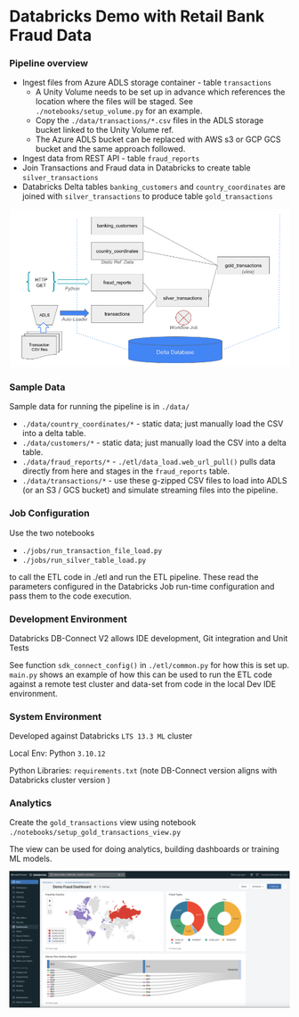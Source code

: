 # Databricks Demo with Retail Bank Fraud Data

### Pipeline overview
+ Ingest files from Azure ADLS storage container - table `transactions`
  + A Unity Volume needs to be set up in advance which references the location where the files will be staged. See `./notebooks/setup_volume.py` for an example.
  + Copy the `./data/transactions/*.csv` files in the ADLS storage bucket linked to the Unity Volume ref.
  + The Azure ADLS bucket can be replaced with AWS s3 or GCP GCS bucket and the same approach followed.
+ Ingest data from REST API - table `fraud_reports`
+ Join Transactions and Fraud data in Databricks to create table `silver_transactions`
+ Databricks Delta tables `banking_customers` and `country_coordinates` are joined with `silver_transactions` to produce table `gold_transactions`

![ETL_Flow](./notebooks/images/data_flow.png)     


### Sample Data

Sample data for running the pipeline is in `./data/`

+ `./data/country_coordinates/*` - static data; just manually load the CSV into a delta table.
+ `./data/customers/*` - static data; just manually load the CSV into a delta table.
+ `./data/fraud_reports/*` - `./etl/data_load.web_url_pull()` pulls data directly from here and stages in the `fraud_reports` table.
+ `./data/transactions/*` - use these g-zipped CSV files to load into ADLS (or an S3 / GCS bucket) and simulate streaming files into the pipeline.

### Job Configuration

Use the two notebooks 
+ `./jobs/run_transaction_file_load.py`
+ `./jobs/run_silver_table_load.py`

to call the ETL code in ./etl and run the ETL pipeline.  These read the parameters configured in the Databricks Job run-time configuration and pass them to the code execution.


### Development Environment

Databricks DB-Connect V2 allows IDE development, Git integration and Unit Tests

See function `sdk_connect_config()` in `./etl/common.py` for how this is set up.  
`main.py` shows an example of how this can be used to run the ETL code against a remote test cluster and data-set from code in the local Dev IDE environment.

### System Environment

Developed against Databricks `LTS 13.3 ML` cluster

Local Env: Python `3.10.12`

Python Libraries: `requirements.txt`   (note DB-Connect version aligns with Databricks cluster version )

### Analytics

Create the `gold_transactions` view using notebook `./notebooks/setup_gold_transactions_view.py`  

The view can be used for doing analytics, building dashboards or training ML models.  

![Dashboard](./notebooks/images/dashboard_example.png)     

